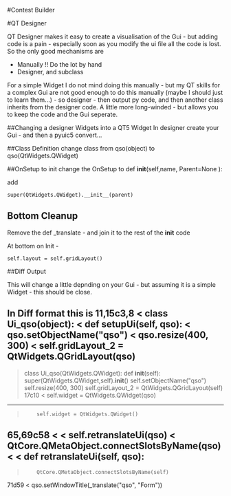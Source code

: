 #Contest Builder

#QT Designer

QT Designer makes it easy to create a visualisation of the Gui - but adding code is a pain - especially soon as you modify the ui file all the code is lost. So the only good mechanisms are

  - Manually !! Do the lot by hand
  - Designer, and subclass

For a simple Widget I do not mind doing this manually - but my QT skills for a complex Gui are not good enough to do this manually (maybe I should just to learn them...) - so designer - then output py code, and then another class inherits from the designer code. A little more long-winded - but allows you to keep the code and the Gui seperate.



##Changing a designer Widgets into a QT5 Widget
In designer create your Gui - and then a pyuic5 convert... 



##Class Definition
change class from qso(object) to qso(QtWidgets.QWidget)

##OnSetup to init
change the OnSetup to def __init__(self,name, Parent=None ):

add

    super(QtWidgets.QWidget).__init__(parent)

## Bottom Cleanup
Remove the def _translate - and join it to the rest of the __init__ code

At bottom on Init - 

    self.layout = self.gridLayout()

##Diff Output

This will change a little depnding on your Gui - but assuming it is a simple Widget - this should be close.

In Diff format this is
11,15c3,8
< class Ui_qso(object):
<     def setupUi(self, qso):
<         qso.setObjectName("qso")
<         qso.resize(400, 300)
<         self.gridLayout_2 = QtWidgets.QGridLayout(qso)
---
> class Ui_qso(QtWidgets.QWidget):
>     def __init__(self):
>         super(QtWidgets.QWidget,self).__init__()
>         self.setObjectName("qso")
>         self.resize(400, 300)
>         self.gridLayout_2 = QtWidgets.QGridLayout(self)
17c10
<         self.widget = QtWidgets.QWidget(qso)
---
>         self.widget = QtWidgets.QWidget()
65,69c58
< 
<         self.retranslateUi(qso)
<         QtCore.QMetaObject.connectSlotsByName(qso)
< 
<     def retranslateUi(self, qso):
---
>         QtCore.QMetaObject.connectSlotsByName(self)
71d59
<         qso.setWindowTitle(_translate("qso", "Form"))
